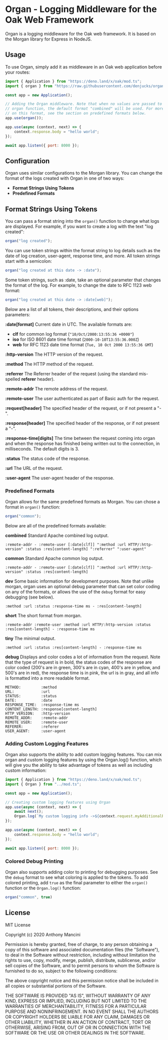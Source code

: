 # Organ - Logging Middleware for the Oak Web Framework

Organ is a logging middleware for the Oak web framework. It is based on the Morgan library for Express in NodeJS.


## Usage

To use Organ, simply add it as middleware in an Oak web application before your routes:

```javascript
import { Application } from "https://deno.land/x/oak/mod.ts";
import { organ } from "https://raw.githubusercontent.com/denjucks/organ/master/mod.ts";

const app = new Application();

// Adding the Organ middleware. Note that when no values are passed to the 
// organ function, the default format "combined" will be used. For more info
// on this format, see the section on predefined formats below.
app.use(organ());

app.use(async (context, next) => {
    context.response.body = "hello world";
});

await app.listen({ port: 8000 });
```

## Configuration

Organ uses similar configurations to the Morgan library. You can change the format of the logs created with Organ in one of two ways:

* **Format Strings Using Tokens**
* **Predefined Formats**


## Format Strings Using Tokens

You can pass a format string into the `organ()` function to change what logs are displayed. For example, if you want to create a log with the text "log created":

```javascript
organ("log created");
```

You can use token strings within the format string to log details such as the date of log creation, user-agent, response time, and more. All token strings start with a semicolon:

```javascript
organ("log created at this date -> :date");
```

Some token strings, such as :date, take an optional parameter that changes the format of the log. For example, to change the date to RFC 1123 web format:

```javascript
organ("log created at this date -> :date[web]");
```

Below are a list of all tokens, their descriptions, and their options parameters:

**:date[format]**
Current date in UTC. The available formats are:

* **clf** for common log format (`"10/Oct/2000:13:55:36 +0000"`)
* **iso** for ISO 8601 date time format (`2000-10-10T13:55:36.000Z`)
* **web** for RFC 1123 date time format (`Tue, 10 Oct 2000 13:55:36 GMT`)

**:http-version**
The HTTP version of the request.

**:method**
The HTTP method of the request.

**:referrer**
The Referrer header of the request (using the standard mis-spelled **referer** header).

**:remote-addr**
The remote address of the request.

**:remote-user**
The user authenticated as part of Basic auth for the request.

**:request[header]**
The specified header of the request, or if not present a "-".

**:response[header]**
The specified header of the response, or if not present a "-".

**:response-time[digits]**
The time between the request coming into organ and when the response has finished being written out to the connection, in milliseconds. The default digits is 3.

**:status**
The status code of the response.

**:url**
The URL of the request.

**:user-agent**
The user-agent header of the response.


### Predefined Formats

Organ allows for the same predefined formats as Morgan. You can chose a format in `organ()` function: 

```javascript
organ("common");
```

Below are all of the predefined formats available:

**combined**
Standard Apache combined log output.

`:remote-addr - :remote-user [:date[clf]] ":method :url HTTP/:http-version" :status :res[content-length] ":referrer" ":user-agent"`

**common**
Standard Apache common log output.

`:remote-addr - :remote-user [:date[clf]] ":method :url HTTP/:http-version" :status :res[content-length]`

**dev**
Some basic information for development purposes. Note that unlike morgan, organ uses an optional debug parameter that can set color coding on any of the formats, or allows the use of the `debug` format for easy debugging (see below).

`:method :url :status :response-time ms - :res[content-length]`

**short**
The short format from morgan.

`:remote-addr :remote-user :method :url HTTP/:http-version :status :res[content-length] - :response-time ms`

**tiny**
The minimal output.

`:method :url :status :res[content-length] - :response-time ms`

**debug**
Displays and color codes a lot of information from the request. Note that the type of request is in bold, the status codes of the response are color coded (200's are in green, 300's are in cyan, 400's are in yellow, and 500's are in red), the response time is in pink, the url is in gray, and all info is formatted into a more readable format.

```
METHOD:         :method
URL:            :url
STATUS:         :status
DATE:           :date
RESPONSE_TIME:  :response-time ms
CONTENT_LENGTH: :response[content-length]
HTTP_VERSION:   :http-version
REMOTE_ADDR:    :remote-addr
REMOTE_USER:    :remote-user
REFERER:        :referer
USER_AGENT:     :user-agent
```


### Adding Custom Logging Features

Organ also supports the ability to add custom logging features. You can mix organ and custom logging features by using the Organ.log() function, which will give you the ability to take advantage of tokens as well as including custom information:

```javascript
import { Application } from "https://deno.land/x/oak/mod.ts";
import { Organ } from "../mod.ts";

const app = new Application();

// Creating custom logging features using Organ
app.use(async (context, next) => {
    await next();
    Organ.log(`My custom logging info ->${context.request.myAdditionalRequestInfo}, Tiny format info -> :method :url :status :res[content-length] - :response-time ms`, context.request.serverRequest, context.response);
});

app.use(async (context, next) => {
    context.response.body = "hello world";
});

await app.listen({ port: 8000 });
```


### Colored Debug Printing

Organ also supports adding color to printing for debugging purposes. See the `debug` format to see what coloring is applied to the tokens. To add colored printing, add `true` as the final parameter to either the `organ()` function or the `Organ.log()` function:

```javascript
organ("common", true)
```

## License

MIT License

Copyright (c) 2020 Anthony Mancini

Permission is hereby granted, free of charge, to any person obtaining a copy of this software and associated documentation files (the "Software"), to deal in the Software without restriction, including without limitation the rights to use, copy, modify, merge, publish, distribute, sublicense, and/or sell copies of the Software, and to permit persons to whom the Software is furnished to do so, subject to the following conditions:

The above copyright notice and this permission notice shall be included in all copies or substantial portions of the Software.

THE SOFTWARE IS PROVIDED "AS IS", WITHOUT WARRANTY OF ANY KIND, EXPRESS OR IMPLIED, INCLUDING BUT NOT LIMITED TO THE WARRANTIES OF MERCHANTABILITY, FITNESS FOR A PARTICULAR PURPOSE AND NONINFRINGEMENT. IN NO EVENT SHALL THE AUTHORS OR COPYRIGHT HOLDERS BE LIABLE FOR ANY CLAIM, DAMAGES OR OTHER LIABILITY, WHETHER IN AN ACTION OF CONTRACT, TORT OR OTHERWISE, ARISING FROM, OUT OF OR IN CONNECTION WITH THE SOFTWARE OR THE USE OR OTHER DEALINGS IN THE SOFTWARE.

